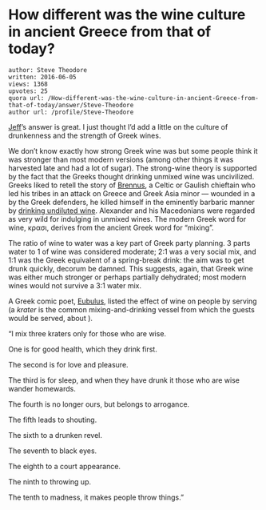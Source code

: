 # How different was the wine culture in ancient Greece from that of today?

	author: Steve Theodore
	written: 2016-06-05
	views: 1368
	upvotes: 25
	quora url: /How-different-was-the-wine-culture-in-ancient-Greece-from-that-of-today/answer/Steve-Theodore
	author url: /profile/Steve-Theodore


[Jeff](https://www.quora.com/profile/Jeff-3730)’s answer is great. I just thought I’d add a little on the culture of drunkenness and the strength of Greek wines.

We don’t know exactly how strong Greek wine was but some people think it was stronger than most modern versions (among other things it was harvested late and had a lot of sugar). The strong-wine theory is supported by the fact that the Greeks thought drinking unmixed wine was uncivilized. Greeks liked to retell the story of [Brennus](https://en.wikipedia.org/wiki/Brennus_(3rd_century_BC)), a Celtic or Gaulish chieftain who led his tribes in an attack on Greece and Greek Asia minor — wounded in a by the Greek defenders, he killed himself in the eminently barbaric manner by [drinking undiluted wine](https://atlanticreligion.com/2014/06/17/279-brennus-and-the-mystery-of-the-undiluted-wine/). Alexander and his Macedonians were regarded as very wild for indulging in unmixed wines. The modern Greek word for wine, κρασι, derives from the ancient Greek word for “mixing”.

The ratio of wine to water was a key part of Greek party planning. 3 parts water to 1 of wine was considered moderate; 2:1 was a very social mix, and 1:1 was the Greek equivalent of a spring-break drink: the aim was to get drunk quickly, decorum be damned. This suggests, again, that Greek wine was either much stronger or perhaps partially dehydrated; most modern wines would not survive a 3:1 water mix.

A Greek comic poet, [Eubulus](https://en.wikipedia.org/wiki/Eubulus_(poet)), listed the effect of wine on people by serving (a _krater_  is the common mixing-and-drinking vessel from which the guests would be served, about ).

“I mix three kraters only for those who are wise.

One is for good health, which they drink first.

The second is for love and pleasure.

The third is for sleep, and when they have drunk it those who are wise wander homewards.

The fourth is no longer ours, but belongs to arrogance.

The fifth leads to shouting.

The sixth to a drunken revel.

The seventh to black eyes.

The eighth to a court appearance.

The ninth to throwing up.

The tenth to madness, it makes people throw things.”

